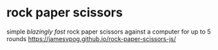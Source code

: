 # rock paper scissors 

simple *blazingly fast* rock paper scissors against a computer for up to 5 rounds
https://jamesvpog.github.io/rock-paper-scissors-js/
